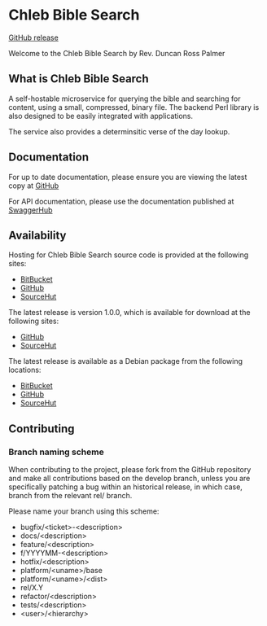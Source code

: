 # Chleb Bible Search

[GitHub release](https://github.com/daybologic/chleb-bible-search)

Welcome to the Chleb Bible Search by Rev. Duncan Ross Palmer

## What is Chleb Bible Search

A self-hostable microservice for querying the bible and searching for content, using a small, compressed, binary file.
The backend Perl library is also designed to be easily integrated with applications.

The service also provides a determinsitic verse of the day lookup.

## Documentation

For up to date documentation, please ensure you are viewing the latest copy at [GitHub](https://github.com/daybologic/chleb-bible-search/blob/master/README.md)

For API documentation, please use the documentation published at [SwaggerHub](https://app.swaggerhub.com/apis/M6KVM/chleb-bible-search/1.0.0)

## Availability

Hosting for Chleb Bible Search source code is provided at the following sites:

  * [BitBucket](https://bitbucket.org/2E0EOL/chleb-bible-search/commits/branch/master)
  * [GitHub](https://github.com/daybologic/chleb-bible-search)
  * [SourceHut](https://git.sr.ht/~m6kvm/chleb-bible-search)

The latest release is version 1.0.0, which is available for download at the following sites:

  * [GitHub](https://github.com/daybologic/chleb-bible-search/archive/refs/tags/v1.0.0.tar.gz)
  * [SourceHut](https://git.sr.ht/~m6kvm/chleb-bible-search/archive/v1.0.0.tar.gz)

The latest release is available as a Debian package from the following locations:

  * [BitBucket](https://bitbucket.org/2E0EOL/chleb-bible-search/downloads/chleb-bible-search_1.0.0_all.deb)
  * [GitHub](https://github.com/daybologic/chleb-bible-search/releases/download/v1.0.0/chleb-bible-search_1.0.0_all.deb)
  * [SourceHut](https://git.sr.ht/~m6kvm/chleb-bible-search/refs/v1.0.0)

## Contributing

### Branch naming scheme

When contributing to the project, please fork from the GitHub repository and make all contributions based on the develop branch,
unless you are specifically patching a bug within an historical release, in which case, branch from the relevant rel/ branch.

Please name your branch using this scheme:
  * bugfix/&lt;ticket&gt;-&lt;description&gt;
  * docs/&lt;description&gt;
  * feature/&lt;description&gt;
  * f/YYYYMM-&lt;description&gt;
  * hotfix/&lt;description&gt;
  * platform/&lt;uname&gt;/base
  * platform/&lt;uname&gt;/&lt;dist&gt;
  * rel/X.Y
  * refactor/&lt;description&gt;
  * tests/&lt;description&gt;
  * &lt;user&gt;/&lt;hierarchy&gt;
